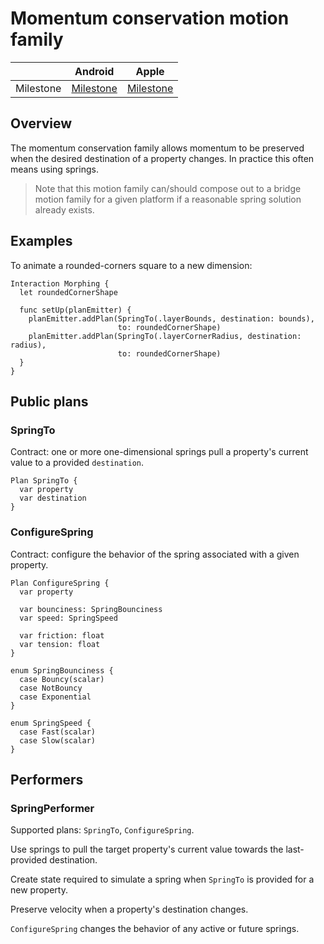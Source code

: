 # Momentum conservation motion family

|  | Android | Apple |
| --- | --- | --- |
| Milestone | [Milestone](https://github.com/material-motion/material-motion-family-rebound-android/milestone/1) | [Milestone](https://github.com/material-motion/material-motion-family-pop-swift/milestone/1) |

## Overview

The momentum conservation family allows momentum to be preserved when the desired destination of a property changes. In practice this often means using springs.

> Note that this motion family can/should compose out to a bridge motion family for a given platform if a reasonable spring solution already exists.

## Examples

To animate a rounded-corners square to a new dimension:

    Interaction Morphing {
      let roundedCornerShape
      
      func setUp(planEmitter) {
        planEmitter.addPlan(SpringTo(.layerBounds, destination: bounds),
                            to: roundedCornerShape)
        planEmitter.addPlan(SpringTo(.layerCornerRadius, destination: radius),
                            to: roundedCornerShape)
      }
    }

## Public plans

### SpringTo

Contract: one or more one-dimensional springs pull a property's current value to a provided `destination`.

    Plan SpringTo {
      var property
      var destination
    }

### ConfigureSpring

Contract: configure the behavior of the spring associated with a given property.

    Plan ConfigureSpring {
      var property
      
      var bounciness: SpringBounciness
      var speed: SpringSpeed

      var friction: float
      var tension: float
    }

    enum SpringBounciness {
      case Bouncy(scalar)
      case NotBouncy
      case Exponential
    }

    enum SpringSpeed {
      case Fast(scalar)
      case Slow(scalar)
    }

## Performers

### SpringPerformer

Supported plans: `SpringTo`, `ConfigureSpring`.

Use springs to pull the target property's current value towards the last-provided destination.

Create state required to simulate a spring when `SpringTo` is provided for a new property.

Preserve velocity when a property's destination changes.

`ConfigureSpring` changes the behavior of any active or future springs.

